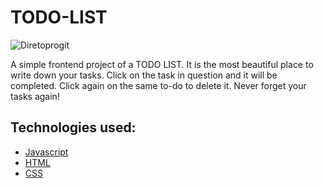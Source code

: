 # TODO-LIST

![Diretoprogit](https://github.com/JorgeCJ/TODO-LIST/assets/127647774/3a916a99-f142-4183-8dab-c76b835b46a5)

A simple frontend project of a TODO LIST. It is the most beautiful place to write down your tasks. Click on the task in question and it will be completed. Click again on the same to-do to delete it. Never forget your tasks again!

## Technologies used:
- [Javascript](https://developer.mozilla.org/en-US/docs/Web/JavaScript)
- [HTML](https://developer.mozilla.org/en-US/docs/Web/HTML)
- [CSS](https://developer.mozilla.org/en-US/docs/Web/CSS)
